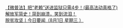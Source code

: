   
[【微普法】把“老赖”送进监狱只需4步！(最高法动真格了)](http://www.dianyue.me/archives/205/aefytlebmiquh4lg/)  
[解放军简史！简到崩溃，笑到流泪！](http://www.dianyue.me/archives/205/kv00y08ophap124p/)  
[脱贫攻坚丨今日要闻（8月1日  星期三 ）](http://www.dianyue.me/archives/696/w9cu22qwx3p4ht6z/)